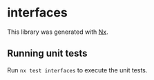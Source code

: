 # interfaces

This library was generated with [Nx](https://nx.dev).

## Running unit tests

Run `nx test interfaces` to execute the unit tests.
